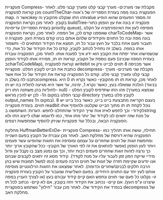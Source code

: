 פונקציית Compress- מקבלת שני מערכים- מערך קבצי קלט ומערך קבצי פלט. לאחר מכן קוראת לפונקציה countTheChar-הפונקציה בונה מפה בעזרת הספרייה של ג'אווה map. כאשר הkey זהו התו שנקלט מהקובץ והvalue זה מספר הפעמים שהוא הופיע בקובץ.
לאחר מכן נקראת הפונקציה buildTree-פונקציה זו בונה את עץ הופמן כתור עדיפויות (בעזרת הספרייה priority queue), מוסיפה לעץ את האינפורמציה על הקלט שאספנו קודם לכן, אל המפה.
לאחר מכן, נקראת הפונקציה charToCodeMap- אשר בונה מפה ובה כל התווים והקידודים שלהם אותם בנינו קודם בעזרת העץ. פונקציה זו תעבור פעם אחת בלבד על העץ עבור כל תו, תמצא את הקידוד המתאים לו- ותשמור אותו במפה. 
בשלב זה נתחיל לכתוב לקובץ, קודם כל את הקידוד של כל אות, כדי שכשמישהו אחר יפתח את הקובץ הוא ידע איך לפענח אותו.
לאחר מכן, הפונקציה עוברת פעם נוספת על הקובץ, קוראת תו תו, ממירה אותו לקידוד הופמן (בעזרת המפה שבנינו בcharToCodeMap), קוראת לפונקציה writebit אשר מכניסה 8 תווים לבייט ורק אז כותבת את הבייט לקובץ הפלט.
פונקציית decompress- מקבלת שני מערכים- מערך קבצי קלט ומערך קבצי פלט. קודם כל הפונקציה קוראת את הקידוד של כל אות אשר כתבנו לה בשלב הcompress. לאחר מכן, קוראת תו תו מהקובץ- כאשר נקרא תו 0 היא הולכת שמאלה בעץ, כאשר נקרא 1, ימינה, עד אשר היא מגיעה לחוליה בה יש תו (בניגוד לחוליות בהן משתנה התו ריק- null) - וזהו התו שתדפיס לקובץ הפלט (שנמצא במערך קבצי הפלט במקום ה1- לכן יש להכין מראש directory לקובץ פלט במערך output_names במקום ה1).
בעצם הקריאה מתבצעת בייט בייט, כאשר בכל בייט יש 8 תווים. בעזרת פונקצייה readbit נוכל לקחת תו תו מתוך הבייט שקלטנו ולהוסיף אותו לקידוד- וכך לחפש לאיזו אות שייך הקידוד שהתחלנו לחפש.
הערות: השתמשנו בstring לייצוג התו ולא char  על מנת שזה יתאים לנו לקידוד של יותר מתו אחד, כמו לדוגמא הפונקציה הבאה, ובכלל עוד פונקציות שניתן להוסיף שמחפשות רצפים.

מחלקת HuffmanBetterEnDe- 
פונקציית Compress- תחילה, עושה אותו תהליך כמו הפונקציה שהיא דורסת של מחלקת האב. לאחר מכן עוברת על הקובץ בפעם השנייה ומחפשת זוגות של תווים שחוזרים על עצמם ומוסיפה את הזוגות שהופיעו עשר פעמים ויותר לעץ הופמן (אפשר להתאים את זה לפי האורך של הקובץ- ככל שהקובץ ארוך יותר כך נרצה לזהות זוגות שחוזרים פעמים רבות יותר, וכך גם נמנע מצב בו נקבל עץ גדול מידיי שייקח המון זמן לעבור עליו על מנת לקודד).
קידוד מסוג זה יתאים לקבצים שבהם אנו יודעים שקיימת חזרה של זוגות של תווים הרבה פעמים (כמו למשל תמונות שיש בהן הרבה חלקים לבנים\שחורים וכדומה).
לאחר שמצאנו את הזוגות הרלוונטיים מוסיפה אותם לעץ יחד עם התווים היחידים.
בפעם השלישית שנעבור על הקובץ בעזרת פונקציה זו- נקלוט כל פעם שני תווים ונחפש האם קיים קידוד עבורם בעץ (או לצורך העניין במפה שיצרנו ע"פ העץ). אם קיים- נכתוב את הקידוד הזה בקובץ, אם לא קיים- נכתוב לכל תו בנפרד את הקידוד שלו.
לאחר מכן עבור "חילוץ" נשתמש בפונקציית decompress של מחלקת האב.
